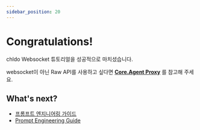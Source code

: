 ```yaml
---
sidebar_position: 20
---
```


# Congratulations!

chldo Websocket 튜토리얼을 성공적으로 마치셨습니다.

websocket이 아닌 Raw API를 사용하고 싶다면 **[Core.Agent Proxy](../coredotagentproxy/coredotagent-intro.md)** 를 참고해 주세요.

## What's next?

-   [프롬프트 엔지니어링 가이드](https://www.promptingguide.ai/kr)
-   [Prompt Engineering Guide](https://www.promptingguide.ai/kr)
